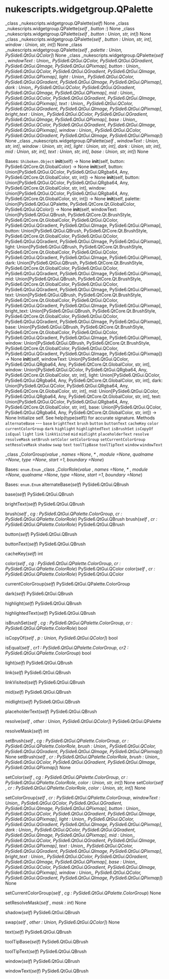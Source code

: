 # nukescripts.widgetgroup.QPalette
_class _nukescripts.widgetgroup.QPalette(_self_)  None
_class _nukescripts.widgetgroup.QPalette(_self_ , _button :_)  None
_class _nukescripts.widgetgroup.QPalette(_self_ , _button : Union, str, int]_)  None
_class _nukescripts.widgetgroup.QPalette(_self_ , _button : Union, str, int]_, _window : Union, str, int]_)  None
_class _nukescripts.widgetgroup.QPalette(_self_ , _palette : Union, PySide6.QtGui.QColor]_)  None
_class _nukescripts.widgetgroup.QPalette(_self_ , _windowText : Union,, PySide6.QtGui.QColor, PySide6.QtGui.QGradient, PySide6.QtGui.QImage, PySide6.QtGui.QPixmap]_, _button : Union,, PySide6.QtGui.QColor, PySide6.QtGui.QGradient, PySide6.QtGui.QImage, PySide6.QtGui.QPixmap]_, _light : Union,, PySide6.QtGui.QColor, PySide6.QtGui.QGradient, PySide6.QtGui.QImage, PySide6.QtGui.QPixmap]_, _dark : Union,, PySide6.QtGui.QColor, PySide6.QtGui.QGradient, PySide6.QtGui.QImage, PySide6.QtGui.QPixmap]_, _mid : Union,, PySide6.QtGui.QColor, PySide6.QtGui.QGradient, PySide6.QtGui.QImage, PySide6.QtGui.QPixmap]_, _text : Union,, PySide6.QtGui.QColor, PySide6.QtGui.QGradient, PySide6.QtGui.QImage, PySide6.QtGui.QPixmap]_, _bright_text : Union,, PySide6.QtGui.QColor, PySide6.QtGui.QGradient, PySide6.QtGui.QImage, PySide6.QtGui.QPixmap]_, _base : Union,, PySide6.QtGui.QColor, PySide6.QtGui.QGradient, PySide6.QtGui.QImage, PySide6.QtGui.QPixmap]_, _window : Union,, PySide6.QtGui.QColor, PySide6.QtGui.QGradient, PySide6.QtGui.QImage, PySide6.QtGui.QPixmap]_)  None
_class _nukescripts.widgetgroup.QPalette(_self_ , _windowText : Union, str, int]_, _window : Union, str, int]_, _light : Union, str, int]_, _dark : Union, str, int]_, _mid : Union, str, int]_, _text : Union, str, int]_, _base : Union, str, int]_)  None

Bases: `Shiboken.Object`
__init__(self) -> None __init__(self, button: PySide6.QtCore.Qt.GlobalColor) -> None __init__(self, button: Union[PySide6.QtGui.QColor, PySide6.QtGui.QRgba64, Any, PySide6.QtCore.Qt.GlobalColor, str, int]) -> None __init__(self, button: Union[PySide6.QtGui.QColor, PySide6.QtGui.QRgba64, Any, PySide6.QtCore.Qt.GlobalColor, str, int], window: Union[PySide6.QtGui.QColor, PySide6.QtGui.QRgba64, Any, PySide6.QtCore.Qt.GlobalColor, str, int]) -> None __init__(self, palette: Union[PySide6.QtGui.QPalette, PySide6.QtCore.Qt.GlobalColor, PySide6.QtGui.QColor]) -> None __init__(self, windowText: Union[PySide6.QtGui.QBrush, PySide6.QtCore.Qt.BrushStyle, PySide6.QtCore.Qt.GlobalColor, PySide6.QtGui.QColor, PySide6.QtGui.QGradient, PySide6.QtGui.QImage, PySide6.QtGui.QPixmap], button: Union[PySide6.QtGui.QBrush, PySide6.QtCore.Qt.BrushStyle, PySide6.QtCore.Qt.GlobalColor, PySide6.QtGui.QColor, PySide6.QtGui.QGradient, PySide6.QtGui.QImage, PySide6.QtGui.QPixmap], light: Union[PySide6.QtGui.QBrush, PySide6.QtCore.Qt.BrushStyle, PySide6.QtCore.Qt.GlobalColor, PySide6.QtGui.QColor, PySide6.QtGui.QGradient, PySide6.QtGui.QImage, PySide6.QtGui.QPixmap], dark: Union[PySide6.QtGui.QBrush, PySide6.QtCore.Qt.BrushStyle, PySide6.QtCore.Qt.GlobalColor, PySide6.QtGui.QColor, PySide6.QtGui.QGradient, PySide6.QtGui.QImage, PySide6.QtGui.QPixmap], mid: Union[PySide6.QtGui.QBrush, PySide6.QtCore.Qt.BrushStyle, PySide6.QtCore.Qt.GlobalColor, PySide6.QtGui.QColor, PySide6.QtGui.QGradient, PySide6.QtGui.QImage, PySide6.QtGui.QPixmap], text: Union[PySide6.QtGui.QBrush, PySide6.QtCore.Qt.BrushStyle, PySide6.QtCore.Qt.GlobalColor, PySide6.QtGui.QColor, PySide6.QtGui.QGradient, PySide6.QtGui.QImage, PySide6.QtGui.QPixmap], bright_text: Union[PySide6.QtGui.QBrush, PySide6.QtCore.Qt.BrushStyle, PySide6.QtCore.Qt.GlobalColor, PySide6.QtGui.QColor, PySide6.QtGui.QGradient, PySide6.QtGui.QImage, PySide6.QtGui.QPixmap], base: Union[PySide6.QtGui.QBrush, PySide6.QtCore.Qt.BrushStyle, PySide6.QtCore.Qt.GlobalColor, PySide6.QtGui.QColor, PySide6.QtGui.QGradient, PySide6.QtGui.QImage, PySide6.QtGui.QPixmap], window: Union[PySide6.QtGui.QBrush, PySide6.QtCore.Qt.BrushStyle, PySide6.QtCore.Qt.GlobalColor, PySide6.QtGui.QColor, PySide6.QtGui.QGradient, PySide6.QtGui.QImage, PySide6.QtGui.QPixmap]) -> None __init__(self, windowText: Union[PySide6.QtGui.QColor, PySide6.QtGui.QRgba64, Any, PySide6.QtCore.Qt.GlobalColor, str, int], window: Union[PySide6.QtGui.QColor, PySide6.QtGui.QRgba64, Any, PySide6.QtCore.Qt.GlobalColor, str, int], light: Union[PySide6.QtGui.QColor, PySide6.QtGui.QRgba64, Any, PySide6.QtCore.Qt.GlobalColor, str, int], dark: Union[PySide6.QtGui.QColor, PySide6.QtGui.QRgba64, Any, PySide6.QtCore.Qt.GlobalColor, str, int], mid: Union[PySide6.QtGui.QColor, PySide6.QtGui.QRgba64, Any, PySide6.QtCore.Qt.GlobalColor, str, int], text: Union[PySide6.QtGui.QColor, PySide6.QtGui.QRgba64, Any, PySide6.QtCore.Qt.GlobalColor, str, int], base: Union[PySide6.QtGui.QColor, PySide6.QtGui.QRgba64, Any, PySide6.QtCore.Qt.GlobalColor, str, int]) -> None
Initialize self. See help(type(self)) for accurate signature.
Methods
`alternateBase` ---
`base`
`brightText`
`brush`
`button`
`buttonText`
`cacheKey`
`color`
`currentColorGroup`
`dark`
`highlight`
`highlightedText`
`isBrushSet`
`isCopyOf`
`isEqual`
`light`
`link`
`linkVisited`
`mid`
`midlight`
`placeholderText`
`resolve`
`resolveMask`
`setBrush`
`setColor`
`setColorGroup`
`setCurrentColorGroup`
`setResolveMask`
`shadow`
`swap`
`text`
`toolTipBase`
`toolTipText`
`window`
`windowText`

_class _ColorGroup(_value_ , _names =None_, _*_ , _module =None_, _qualname =None_, _type =None_, _start =1_, _boundary =None_)

Bases: `enum.Enum`
_class _ColorRole(_value_ , _names =None_, _*_ , _module =None_, _qualname =None_, _type =None_, _start =1_, _boundary =None_)

Bases: `enum.Enum`
alternateBase(_self_)  PySide6.QtGui.QBrush

base(_self_)  PySide6.QtGui.QBrush

brightText(_self_)  PySide6.QtGui.QBrush

brush(_self_ , _cg : PySide6.QtGui.QPalette.ColorGroup_, _cr : PySide6.QtGui.QPalette.ColorRole_)  PySide6.QtGui.QBrush
brush(_self_ , _cr : PySide6.QtGui.QPalette.ColorRole_)  PySide6.QtGui.QBrush

button(_self_)  PySide6.QtGui.QBrush

buttonText(_self_)  PySide6.QtGui.QBrush

cacheKey(_self_)  int

color(_self_ , _cg : PySide6.QtGui.QPalette.ColorGroup_, _cr : PySide6.QtGui.QPalette.ColorRole_)  PySide6.QtGui.QColor
color(_self_ , _cr : PySide6.QtGui.QPalette.ColorRole_)  PySide6.QtGui.QColor

currentColorGroup(_self_)  PySide6.QtGui.QPalette.ColorGroup

dark(_self_)  PySide6.QtGui.QBrush

highlight(_self_)  PySide6.QtGui.QBrush

highlightedText(_self_)  PySide6.QtGui.QBrush

isBrushSet(_self_ , _cg : PySide6.QtGui.QPalette.ColorGroup_, _cr : PySide6.QtGui.QPalette.ColorRole_)  bool

isCopyOf(_self_ , _p : Union, PySide6.QtGui.QColor]_)  bool

isEqual(_self_ , _cr1 : PySide6.QtGui.QPalette.ColorGroup_, _cr2 : PySide6.QtGui.QPalette.ColorGroup_)  bool

light(_self_)  PySide6.QtGui.QBrush

link(_self_)  PySide6.QtGui.QBrush

linkVisited(_self_)  PySide6.QtGui.QBrush

mid(_self_)  PySide6.QtGui.QBrush

midlight(_self_)  PySide6.QtGui.QBrush

placeholderText(_self_)  PySide6.QtGui.QBrush

resolve(_self_ , _other : Union, PySide6.QtGui.QColor]_)  PySide6.QtGui.QPalette

resolveMask(_self_)  int

setBrush(_self_ , _cg : PySide6.QtGui.QPalette.ColorGroup_, _cr : PySide6.QtGui.QPalette.ColorRole_, _brush : Union,, PySide6.QtGui.QColor, PySide6.QtGui.QGradient, PySide6.QtGui.QImage, PySide6.QtGui.QPixmap]_)  None
setBrush(_self_ , _cr : PySide6.QtGui.QPalette.ColorRole_, _brush : Union,, PySide6.QtGui.QColor, PySide6.QtGui.QGradient, PySide6.QtGui.QImage, PySide6.QtGui.QPixmap]_)  None

setColor(_self_ , _cg : PySide6.QtGui.QPalette.ColorGroup_, _cr : PySide6.QtGui.QPalette.ColorRole_, _color : Union, str, int]_)  None
setColor(_self_ , _cr : PySide6.QtGui.QPalette.ColorRole_, _color : Union, str, int]_)  None

setColorGroup(_self_ , _cr : PySide6.QtGui.QPalette.ColorGroup_, _windowText : Union,, PySide6.QtGui.QColor, PySide6.QtGui.QGradient, PySide6.QtGui.QImage, PySide6.QtGui.QPixmap]_, _button : Union,, PySide6.QtGui.QColor, PySide6.QtGui.QGradient, PySide6.QtGui.QImage, PySide6.QtGui.QPixmap]_, _light : Union,, PySide6.QtGui.QColor, PySide6.QtGui.QGradient, PySide6.QtGui.QImage, PySide6.QtGui.QPixmap]_, _dark : Union,, PySide6.QtGui.QColor, PySide6.QtGui.QGradient, PySide6.QtGui.QImage, PySide6.QtGui.QPixmap]_, _mid : Union,, PySide6.QtGui.QColor, PySide6.QtGui.QGradient, PySide6.QtGui.QImage, PySide6.QtGui.QPixmap]_, _text : Union,, PySide6.QtGui.QColor, PySide6.QtGui.QGradient, PySide6.QtGui.QImage, PySide6.QtGui.QPixmap]_, _bright_text : Union,, PySide6.QtGui.QColor, PySide6.QtGui.QGradient, PySide6.QtGui.QImage, PySide6.QtGui.QPixmap]_, _base : Union,, PySide6.QtGui.QColor, PySide6.QtGui.QGradient, PySide6.QtGui.QImage, PySide6.QtGui.QPixmap]_, _window : Union,, PySide6.QtGui.QColor, PySide6.QtGui.QGradient, PySide6.QtGui.QImage, PySide6.QtGui.QPixmap]_)  None

setCurrentColorGroup(_self_ , _cg : PySide6.QtGui.QPalette.ColorGroup_)  None

setResolveMask(_self_ , _mask : int_)  None

shadow(_self_)  PySide6.QtGui.QBrush

swap(_self_ , _other : Union, PySide6.QtGui.QColor]_)  None

text(_self_)  PySide6.QtGui.QBrush

toolTipBase(_self_)  PySide6.QtGui.QBrush

toolTipText(_self_)  PySide6.QtGui.QBrush

window(_self_)  PySide6.QtGui.QBrush

windowText(_self_)  PySide6.QtGui.QBrush